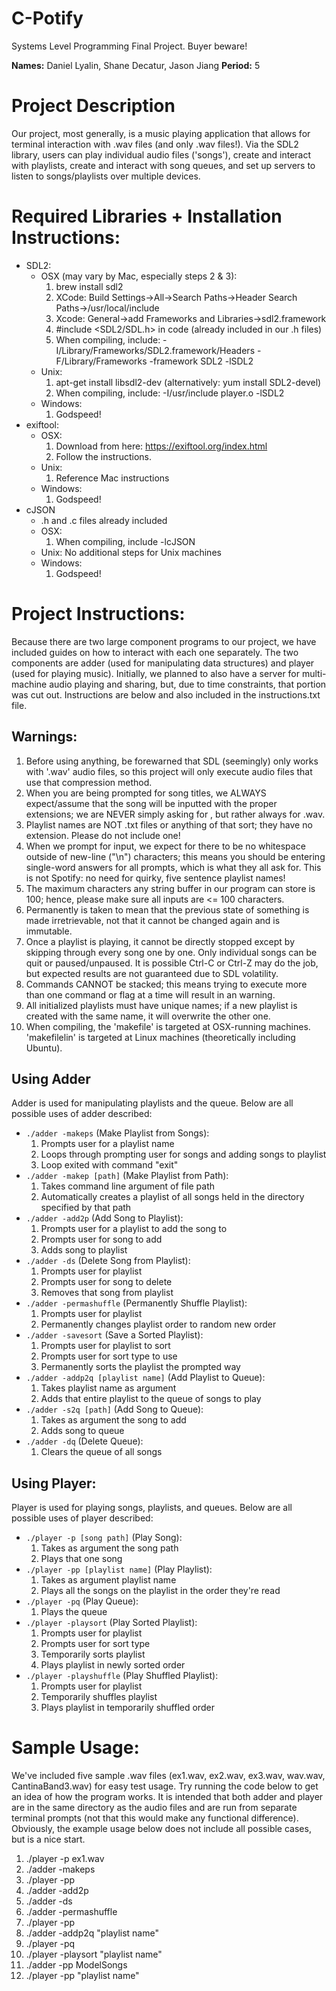 # C-Potify
Systems Level Programming Final Project. Buyer beware!

**Names:** Daniel Lyalin, Shane Decatur, Jason Jiang
**Period:** 5

# Project Description
Our project, most generally, is a music playing application that allows for terminal
interaction with .wav files (and only .wav files!). Via the SDL2 library, users can
play individual audio files ('songs'), create and interact with playlists, create and
interact with song queues, and set up servers to listen to songs/playlists over multiple devices.

# Required Libraries + Installation Instructions:
* SDL2:
    * OSX (may vary by Mac, especially steps 2 & 3):
        1. brew install sdl2
        2. XCode: Build Settings->All->Search Paths->Header Search Paths->/usr/local/include
        3. Xcode: General->add Frameworks and Libraries->sdl2.framework
        4. #include <SDL2/SDL.h> in code (already included in our .h files)
        5. When compiling, include: -I/Library/Frameworks/SDL2.framework/Headers -F/Library/Frameworks -framework SDL2 -lSDL2
    * Unix:
        1. apt-get install libsdl2-dev (alternatively: yum install SDL2-devel)
        2. When compiling, include: -I/usr/include player.o -lSDL2
    * Windows:
        1. Godspeed!
* exiftool:
    * OSX:
        1. Download from here: https://exiftool.org/index.html
        2. Follow the instructions.
    * Unix:
        1. Reference Mac instructions
    * Windows:
        1. Godspeed!
* cJSON
    * .h and .c files already included
    * OSX:
        1. When compiling, include -lcJSON
    * Unix: No additional steps for Unix machines
    * Windows:
        1. Godspeed!

# Project Instructions:

Because there are two large component programs to our project, we have included guides on how to interact with each one separately. The two components are adder (used for manipulating data structures) and player (used for playing music). Initially, we planned to also have a server for multi-machine audio playing and sharing, but, due to time constraints, that portion was cut out. Instructions are below and also included in the instructions.txt file.

## Warnings:

1. Before using anything, be forewarned that SDL (seemingly) only works with '.wav' audio files, so this project will only execute audio files that use that compression method.
2. When you are being prompted for song titles, we ALWAYS expect/assume that the song will be inputted with the proper extensions; we are NEVER simply asking for <name>, but rather always for <name>.wav.
3. Playlist names are NOT .txt files or anything of that sort; they have no extension. Please do not include one!
4. When we prompt for input, we expect for there to be no whitespace outside of new-line ("\n") characters; this means you should be entering single-word answers for all prompts, which is what they all ask for. This is not Spotify: no need for quirky, five sentence playlist names!
5. The maximum characters any string buffer in our program can store is 100; hence, please make sure all inputs are <= 100 characters.
6. Permanently is taken to mean that the previous state of something is made irretrievable, not that it cannot be changed again and is immutable.
7. Once a playlist is playing, it cannot be directly stopped except by skipping through every song one by one. Only individual songs can be quit or paused/unpaused. It is possible Ctrl-C or Ctrl-Z may do the job, but expected results are not guaranteed due to SDL volatility.
8. Commands CANNOT be stacked; this means trying to execute more than one command or flag at a time will result in an warning.
9. All initialized playlists must have unique names; if a new playlist is created with the same name, it will overwrite the other one.
10. When compiling, the 'makefile' is targeted at OSX-running machines. 'makefilelin' is targeted at Linux machines (theoretically including Ubuntu).

## Using Adder

Adder is used for manipulating playlists and the queue. Below are all possible uses of adder described:

* `./adder -makeps` (Make Playlist from Songs):
    1. Prompts user for a playlist name
    2. Loops through prompting user for songs and adding songs to playlist
    3. Loop exited with command "exit"
*  `./adder -makep [path]` (Make Playlist from Path):
    1. Takes command line argument of file path
    2. Automatically creates a playlist of all songs held in the directory specified by that path
* `./adder -add2p` (Add Song to Playlist):
    1. Prompts user for a playlist to add the song to
    2. Prompts user for song to add
    3. Adds song to playlist
* `./adder -ds` (Delete Song from Playlist):
    1. Prompts user for playlist
    2. Prompts user for song to delete
    3. Removes that song from playlist
* `./adder -permashuffle` (Permanently Shuffle Playlist):
    1. Prompts user for playlist
    2. Permanently changes playlist order to random new order
* `./adder -savesort` (Save a Sorted Playlist):
    1. Prompts user for playlist to sort
    2. Prompts user for sort type to use
    3. Permanently sorts the playlist the prompted way
* `./adder -addp2q [playlist name]` (Add Playlist to Queue):
    1. Takes playlist name as argument
    2. Adds that entire playlist to the queue of songs to play
* `./adder -s2q [path]` (Add Song to Queue):
    1. Takes as argument the song to add
    2. Adds song to queue
* `./adder -dq` (Delete Queue):
    1. Clears the queue of all songs

## Using Player:

Player is used for playing songs, playlists, and queues. Below are all possible uses of player described:

* `./player -p [song path]` (Play Song):
    1. Takes as argument the song path
    2. Plays that one song
* `./player -pp [playlist name]` (Play Playlist):
    1. Takes as argument playlist name
    2. Plays all the songs on the playlist in the order they're read
* `./player -pq` (Play Queue):
    1. Plays the queue
* `./player -playsort` (Play Sorted Playlist):
    1. Prompts user for playlist
    2. Prompts user for sort type
    3. Temporarily sorts playlist
    4. Plays playlist in newly sorted order
* `./player -playshuffle` (Play Shuffled Playlist):
    1. Prompts user for playlist
    2. Temporarily shuffles playlist
    3. Plays playlist in temporarily shuffled order

# Sample Usage:

We've included five sample .wav files (ex1.wav, ex2.wav, ex3.wav, wav.wav, CantinaBand3.wav) for easy test usage. Try running the code below to get an idea of how the program works. It is intended that both adder and player are in the same directory as the audio files and are run from separate terminal prompts (not that this would make any functional difference). Obviously, the example usage below does not include all possible cases, but is a nice start.

1. ./player -p ex1.wav
2. ./adder -makeps
3. ./player -pp
4. ./adder -add2p
5. ./adder -ds
6. ./adder -permashuffle
7. ./player -pp
8. ./adder -addp2q "playlist name"
9. ./player -pq
10. ./player -playsort "playlist name"
11. ./adder -pp ModelSongs
12. ./player -pp "playlist name"
